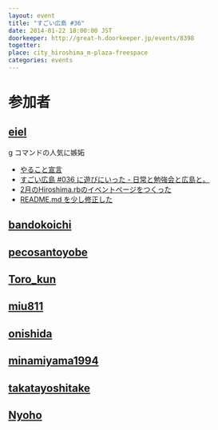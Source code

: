 ```yaml
---
layout: event
title: "すごい広島 #36"
date: 2014-01-22 18:00:00 JST
doorkeeper: http://great-h.doorkeeper.jp/events/8398
togetter: 
place: city_hiroshima_m-plaza-freespace
categories: events
---
```


# 参加者


## [eiel](http://eiel.info/)

g コマンドの人気に嫉妬

* [やること宣言](https://github.com/great-h/great-h.github.io/issues/593)
* [すごい広島 #036 に遊びにいった - 日常と勉強会と広島と。](http://eielh-life.tumblr.com/post/74172775170/036)
* [2月のHiroshima.rbのイベントページをつくった](http://hiroshimarb.doorkeeper.jp/events/8558)
* [README.md を少し修正した](https://github.com/great-h/great-h.github.io/pull/599)


## [bandokoichi](http://twitter.com/bandokoichi)


## [pecosantoyobe](http://twitter.com/pecosantoyobe)


## [Toro_kun](https://twitter.com/Toro_kun)


## [miu811](https://github.com/miu811)


## [onishida](http://twitter.com/onishida)


## [minamiyama1994](https://github.com/minamiyama1994)


## [takatayoshitake](http://twitter.com/takatayoshitake)


## [Nyoho](http://nyoho.jp/)
